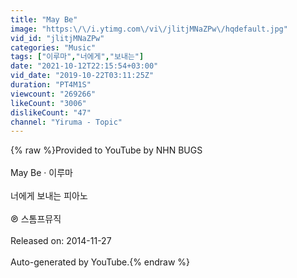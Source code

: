 ```yaml
---
title: "May Be"
image: "https:\/\/i.ytimg.com\/vi\/jlitjMNaZPw\/hqdefault.jpg"
vid_id: "jlitjMNaZPw"
categories: "Music"
tags: ["이루마","너에게","보내는"]
date: "2021-10-12T22:15:54+03:00"
vid_date: "2019-10-22T03:11:25Z"
duration: "PT4M1S"
viewcount: "269266"
likeCount: "3006"
dislikeCount: "47"
channel: "Yiruma - Topic"
---
```

{% raw %}Provided to YouTube by NHN BUGS<br /><br />May Be · 이루마<br /><br />너에게 보내는 피아노<br /><br />℗ 스톰프뮤직<br /><br />Released on: 2014-11-27<br /><br />Auto-generated by YouTube.{% endraw %}
